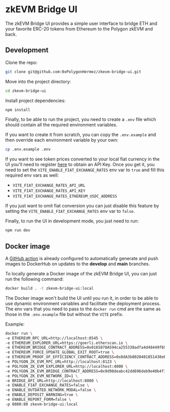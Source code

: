 # zkEVM Bridge UI

The zkEVM Bridge UI provides a simple user interface to bridge ETH and your favorite ERC-20 tokens
from Ethereum to the Polygon zkEVM and back.

## Development

Clone the repo:

```sh
git clone git@github.com:0xPolygonHermez/zkevm-bridge-ui.git
```

Move into the project directory:

```sh
cd zkevm-bridge-ui
```

Install project dependencies:

```sh
npm install
```

Finally, to be able to run the project, you need to create a `.env` file which should contain all
the required environment variables.

If you want to create it from scratch, you can copy the `.env.example` and then override each
environment variable by your own:

```sh
cp .env.example .env
```

If you want to see token prices converted to your local fiat currency in the UI you'll need to
register [here](https://exchangeratesapi.io) to obtain an API Key. Once you get it, you need to set
the `VITE_ENABLE_FIAT_EXCHANGE_RATES` env var to `true` and fill this required env vars as well:

- `VITE_FIAT_EXCHANGE_RATES_API_URL`
- `VITE_FIAT_EXCHANGE_RATES_API_KEY`
- `VITE_FIAT_EXCHANGE_RATES_ETHEREUM_USDC_ADDRESS`

If you just want to omit fiat conversion you can just disable this feature by setting the
`VITE_ENABLE_FIAT_EXCHANGE_RATES` env var to `false`.

Finally, to run the UI in development mode, you just need to run:

```sh
npm run dev
```

## Docker image

A [GitHub action](.github/workflows/push-docker-develop.yml) is already configured to automatically
generate and push images to DockerHub on updates to the **develop** and **main** branches.

To locally generate a Docker image of the zkEVM Bridge UI, you can just run the following command:

```sh
docker build . -t zkevm-bridge-ui:local
```

The Docker image won't build the UI until you run it, in order to be able to use dynamic environment
variables and facilitate the deployment process. The env vars that you need to pass to the
`docker run` cmd are the same as those in the `.env.example` file but without the `VITE` prefix.

Example:

```sh
docker run \
-e ETHEREUM_RPC_URL=http://localhost:8545 \
-e ETHEREUM_EXPLORER_URL=https://goerli.etherscan.io \
-e ETHEREUM_BRIDGE_CONTRACT_ADDRESS=0x0165878A594ca255338adfa4d48449f69242Eb8F \
-e ETHEREUM_FORCE_UPDATE_GLOBAL_EXIT_ROOT=true \
-e ETHEREUM_PROOF_OF_EFFICIENCY_CONTRACT_ADDRESS=0x8dA3b8020401851438eEe8bB434c57b54999935c \
-e POLYGON_ZK_EVM_RPC_URL=http://localhost:8123 \
-e POLYGON_ZK_EVM_EXPLORER_URL=http://localhost:4000 \
-e POLYGON_ZK_EVM_BRIDGE_CONTRACT_ADDRESS=0x9d98deabc42dd696deb9e40b4f1cab7ddbf55988 \
-e POLYGON_ZK_EVM_NETWORK_ID=1 \
-e BRIDGE_API_URL=http://localhost:8080 \
-e ENABLE_FIAT_EXCHANGE_RATES=false \
-e ENABLE_OUTDATED_NETWORK_MODAL=false \
-e ENABLE_DEPOSIT_WARNING=true \
-e ENABLE_REPORT_FORM=false \
-p 8080:80 zkevm-bridge-ui:local
```
